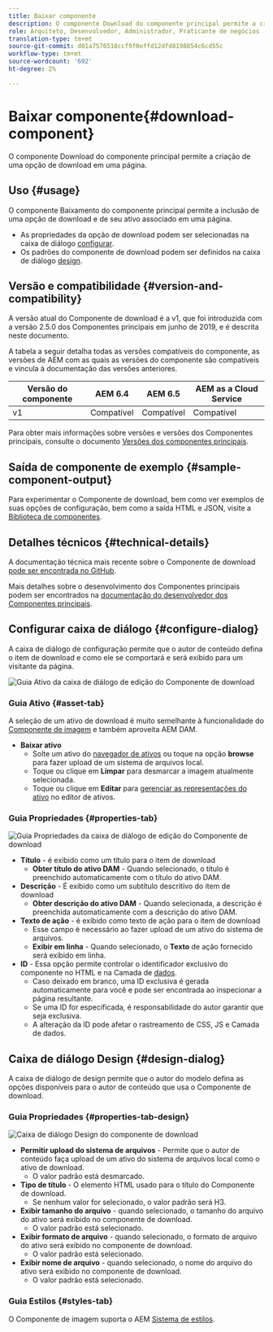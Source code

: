 ```yaml
---
title: Baixar componente
description: O componente Download do componente principal permite a criação de uma opção de download em uma página.
role: Arquiteto, Desenvolvedor, Administrador, Praticante de negócios
translation-type: tm+mt
source-git-commit: d01a7576518ccf9f0effd12dfd8198854c6cd55c
workflow-type: tm+mt
source-wordcount: '692'
ht-degree: 2%

---
```



# Baixar componente{#download-component}

O componente Download do componente principal permite a criação de uma opção de download em uma página.

## Uso {#usage}

O componente Baixamento do componente principal permite a inclusão de uma opção de download e de seu ativo associado em uma página.

* As propriedades da opção de download podem ser selecionadas na caixa de diálogo [configurar](#configure-dialog).
* Os padrões do componente de download podem ser definidos na caixa de diálogo [design](#design-dialog).

## Versão e compatibilidade {#version-and-compatibility}

A versão atual do Componente de download é a v1, que foi introduzida com a versão 2.5.0 dos Componentes principais em junho de 2019, e é descrita neste documento.

A tabela a seguir detalha todas as versões compatíveis do componente, as versões de AEM com as quais as versões do componente são compatíveis e vincula à documentação das versões anteriores.

| Versão do componente | AEM 6.4 | AEM 6.5 | AEM as a Cloud Service |
|--- |--- |---|---|
| v1 | Compatível | Compatível | Compatível |

Para obter mais informações sobre versões e versões dos Componentes principais, consulte o documento [Versões dos componentes principais](/help/versions.md).

## Saída de componente de exemplo {#sample-component-output}

Para experimentar o Componente de download, bem como ver exemplos de suas opções de configuração, bem como a saída HTML e JSON, visite a [Biblioteca de componentes](https://adobe.com/go/aem_cmp_library_download).

## Detalhes técnicos {#technical-details}

A documentação técnica mais recente sobre o Componente de download [pode ser encontrada no GitHub](https://adobe.com/go/aem_cmp_tech_download_v1).

Mais detalhes sobre o desenvolvimento dos Componentes principais podem ser encontrados na [documentação do desenvolvedor dos Componentes principais](/help/developing/overview.md).

## Configurar caixa de diálogo {#configure-dialog}

A caixa de diálogo de configuração permite que o autor de conteúdo defina o item de download e como ele se comportará e será exibido para um visitante da página.

![Guia Ativo da caixa de diálogo de edição do Componente de download](/help/assets/download-edit-asset.png)

### Guia Ativo {#asset-tab}

A seleção de um ativo de download é muito semelhante à funcionalidade do [Componente de imagem](image.md) e também aproveita AEM DAM.

* **Baixar ativo**
   * Solte um ativo do [navegador de ativos](https://docs.adobe.com/content/help/en/experience-manager-cloud-service/sites/authoring/fundamentals/environment-tools.html) ou toque na opção **browse** para fazer upload de um sistema de arquivos local.
   * Toque ou clique em **Limpar** para desmarcar a imagem atualmente selecionada.
   * Toque ou clique em **Editar** para [gerenciar as representações do ativo](https://docs.adobe.com/content/help/en/experience-manager-cloud-service/assets/manage/manage-digital-assets.html) no editor de ativos.

### Guia Propriedades {#properties-tab}

![Guia Propriedades da caixa de diálogo de edição do Componente de download](/help/assets/download-edit-properties.png)

* **Título**  - é exibido como um título para o item de download
   * **Obter título do ativo DAM**  - Quando selecionado, o título é preenchido automaticamente com o título do ativo DAM.
* **Descrição**  - É exibido como um subtítulo descritivo do item de download
   * **Obter descrição do ativo DAM**  - Quando selecionada, a descrição é preenchida automaticamente com a descrição do ativo DAM.
* **Texto de ação**  - é exibido como texto de ação para o item de download
   * Esse campo é necessário ao fazer upload de um ativo do sistema de arquivos.
   * **Exibir em linha**  - Quando selecionado, o  **Texto** de ação fornecido será exibido em linha.
* **ID**  - Essa opção permite controlar o identificador exclusivo do componente no HTML e na Camada de  [dados](/help/developing/data-layer/overview.md).
   * Caso deixado em branco, uma ID exclusiva é gerada automaticamente para você e pode ser encontrada ao inspecionar a página resultante.
   * Se uma ID for especificada, é responsabilidade do autor garantir que seja exclusiva.
   * A alteração da ID pode afetar o rastreamento de CSS, JS e Camada de dados.

## Caixa de diálogo Design {#design-dialog}

A caixa de diálogo de design permite que o autor do modelo defina as opções disponíveis para o autor de conteúdo que usa o Componente de download.

### Guia Propriedades {#properties-tab-design}

![Caixa de diálogo Design do componente de download](/help/assets/download-design.png)

* **Permitir upload do sistema de arquivos**  - Permite que o autor de conteúdo faça upload de um ativo do sistema de arquivos local como o ativo de download.
   * O valor padrão está desmarcado.
* **Tipo de título**  - O elemento HTML usado para o título do Componente de download.
   * Se nenhum valor for selecionado, o valor padrão será H3.
* **Exibir tamanho do arquivo**  - quando selecionado, o tamanho do arquivo do ativo será exibido no componente de download.
   * O valor padrão está selecionado.
* **Exibir formato de arquivo**  - quando selecionado, o formato de arquivo do ativo será exibido no componente de download.
   * O valor padrão está selecionado.
* **Exibir nome de arquivo**  - quando selecionado, o nome do arquivo do ativo será exibido no componente de download.
   * O valor padrão está selecionado.

### Guia Estilos {#styles-tab}

O Componente de imagem suporta o AEM [Sistema de estilos](/help/get-started/authoring.md#component-styling).
